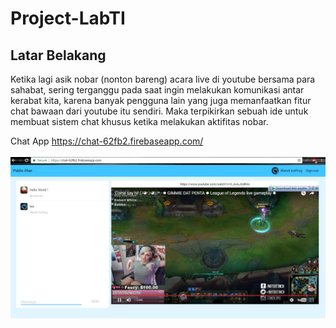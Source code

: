 # Project-LabTI

## Latar Belakang
Ketika lagi asik nobar (nonton bareng) acara live di youtube bersama para sahabat, sering terganggu pada saat ingin melakukan komunikasi antar kerabat kita, karena banyak pengguna lain yang juga memanfaatkan fitur chat bawaan dari youtube itu sendiri. Maka terpikirkan sebuah ide untuk membuat sistem chat khusus ketika melakukan aktifitas nobar.

Chat App
https://chat-62fb2.firebaseapp.com/<br/><br/>
![Alt text](/!WANDIFROg/livestreaming.png)
